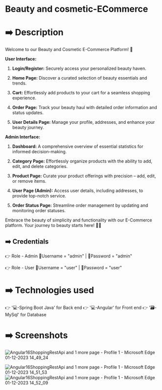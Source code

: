 # Beauty and cosmetic-ECommerce


# ➡️ Description
Welcome to our Beauty and Cosmetic E-Commerce Platform! 🌟

**User Interface:**
1. **Login/Register:** Securely access your personalized beauty haven.
2. **Home Page:** Discover a curated selection of beauty essentials and trends.

3. **Cart:** Effortlessly add products to your cart for a seamless shopping experience.

4. **Order Page:** Track your beauty haul with detailed order information and status updates.

5. **User Details Page:** Manage your profile, addresses, and enhance your beauty journey.

**Admin Interface:**
1. **Dashboard:** A comprehensive overview of essential statistics for informed decision-making.

2. **Category Page:** Effortlessly organize products with the ability to add, edit, and delete categories.

3. **Product Page:** Curate your product offerings with precision – add, edit, or remove items.

4. **User Page (Admin):** Access user details, including addresses, to provide top-notch service.

5. **Order Status Page:** Streamline order management by updating and monitoring order statuses.

Embrace the beauty of simplicity and functionality with our E-Commerce platform. Your journey to beauty starts here! 💄✨

## ➡️ Credentials

👉 Role - Admin
    📧Username = "admin" | 🔐Password = "admin"

👉 Role - User
    📧Username = "user" | 🔐Password = "user"

# ➡️ Technologies used

👉 '💻-Spring Boot Java' for Back end
👉 '💻-Angular' for Front end 
👉 '🗃️-MySql' for Database 

# ➡️ Screenshots

![Angular16ShoppingRestApi and 1 more page - Profile 1 - Microsoft​ Edge 01-12-2023 14_49_24](https://github.com/jhayakrishnaKS/cosmetic-ECommerce/assets/145537398/476f9b36-846b-40c9-b944-5434f923d3f7)

![Angular16ShoppingRestApi and 1 more page - Profile 1 - Microsoft​ Edge 01-12-2023 14_51_53](https://github.com/jhayakrishnaKS/cosmetic-ECommerce/assets/145537398/be5a75c0-623f-41d1-b4c2-6d08414ce8a7)
![Angular16ShoppingRestApi and 1 more page - Profile 1 - Microsoft​ Edge 01-12-2023 14_52_09](https://github.com/jhayakrishnaKS/cosmetic-ECommerce/assets/145537398/260e725a-1d31-4968-acb4-ad8edacd6167)
